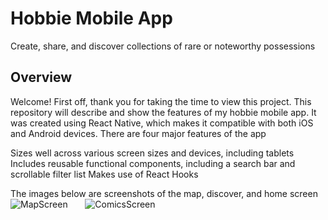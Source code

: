 # Hobbie Mobile App
Create, share, and discover collections of rare or noteworthy possessions
## Overview
Welcome! First off, thank you for taking the time to view this project. This repository will describe and show the features of my hobbie mobile app. It was created using React Native, which makes it compatible with both iOS and Android devices. There are four major features of the app
  
Sizes well across various screen sizes and devices, including tablets
Includes reusable functional components, including a search bar and scrollable filter list
Makes use of React Hooks

The images below are screenshots of the map, discover, and home screen<br>
![MapScreen](https://johndan2354.github.io/BBMobileImages/Map.PNG) &nbsp; &nbsp; &nbsp; ![ComicsScreen](https://johndan2354.github.io/BBMobileImages/Comics.PNG)
